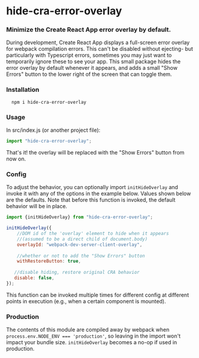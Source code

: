 # hide-cra-error-overlay

### Minimize the Create React App error overlay by default. ###

During development, Create React App displays a full-screen error overlay for webpack compilation errors. This can't be disabled without ejecting- but particularly with Typescript errors, sometimes you may just want to temporarily ignore these to see your app.
This small package hides the error overlay by default whenever it appears, and adds a small "Show Errors" button to the lower right of the screen 
that can toggle them.

### Installation
```
  npm i hide-cra-error-overlay
```
### Usage
In src/index.js (or another project file):
```javascript
import "hide-cra-error-overlay";
```
That's it! the overlay will be replaced with the "Show Errors" button from now on.

### Config
To adjust the behavior, you can optionally import `initHideOverlay` and invoke it with any of the options in the example below. Values shown below are the defaults. Note that before this function is invoked, the default behavior will be in place.
```javascript
import {initHideOverlay} from "hide-cra-error-overlay";

initHideOverlay({
    //DOM id of the 'overlay' element to hide when it appears
    //(assumed to be a direct child of document.body)
    overlayId: "webpack-dev-server-client-overlay", 
    
    //whether or not to add the "Show Errors" button
    withRestoreButton: true,
   
   //disable hiding, restore original CRA behavior
   disable: false, 
});
```
This function can be invoked multiple times for different config at different points in execution (e.g., when a certain component is mounted).

### Production
The contents of this module are compiled away by webpack when `process.env.NODE_ENV === 'production'`, so leaving in the import won't impact your bundle size. `initHideOverlay` becomes a no-op if used in production.